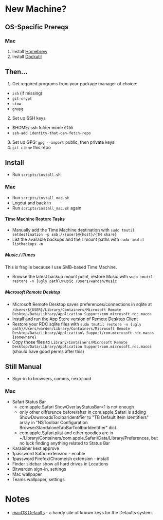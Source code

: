 # New Machine?

## OS-Specific Prereqs

### Mac

1. Install [Homebrew](https://brew.sh)
2. Install [Dockutil](https://github.com/kcrawford/dockutil/releases)

## Then...

1. Get required programs from your package manager of choice:
  * `zsh` (if missing)
  * `git-crypt`
  * `stow`
  * `gnupg`
2. Set up SSH keys
  * $HOME/.ssh folder mode `0700`
  * `ssh-add identity-that-can-fetch-repo`
3. Set up GPG: `gpg --import` public, then private keys
4. `git clone` this repo

## Install
  * Run `scripts/install.sh`

### Mac
  * Run `scripts/install_mac.sh`
  * Logout and back in
  * Run `scripts/install_mac.sh` again

#### Time Machine Restore Tasks
  * Manually add the Time Machine destination with `sudo tmutil setdestination -p smb://{user}@{host}/{TM share}`
  * List the available backups and their mount paths with `sudo tmutil listbackups -m`

##### Music / iTunes
This is fragile because I use SMB-based Time Machine.
  * Browse the latest backup mount point, restore Music with `sudo tmutil restore -v {ugly path}/Music /Users/warden/Music`

##### Microsoft Remote Desktop
  * Microsoft Remote Desktop saves preferences/connections in sqlite at `/Users/${USER}/Library/Containers/Microsoft Remote Desktop/Data/Library/Application Support/com.microsoft.rdc.macos`
  * Install and run the App Store version of Remote Desktop Client
  * Restore your RDC sqlite files with `sudo tmutil restore -v {ugly path}/Users/warden/Library/Containers/Microsoft Remote Desktop/Data/Library/Application\ Support/com.microsoft.rdc.macos {somewhere}`
  * Copy those files to `Library/Containers/Microsoft Remote Desktop/Data/Library/Application Support/com.microsoft.rdc.macos` (should have good perms after this)

## Still Manual

* Sign-in to browsers, comms, nextcloud

### Mac

  * Safari Status Bar
    * com.apple.Safari ShowOverlayStatusBar=1 is not enough
    * only other difference before/after in com.apple.Safari is adding ShowDownloadsToolbarIdentifier to "TB Default Item Identifiers" array in "NSToolbar Configuration BrowserStandaloneTabBarToolbarIdentifier" dict.
    * com.apple.Safari.plist and other goodies are in ~/Library/Containers/com.apple.Safari/Data/Library/Preferences, but no luck finding anything related to Status Bar
  * Karabiner kext approve
  * 1password Safari extension - enable
  * 1password Firefox/Chromeish extension - install
  * Finder sidebar show all hard drives in Locations
  * Bitwarden sign-in, settings
  * Mac wallpaper
  * Teams wallpaper, settings

# Notes
  * [macOS Defaults](https://macos-defaults.com) - a handy site of known keys for the Defaults system.
